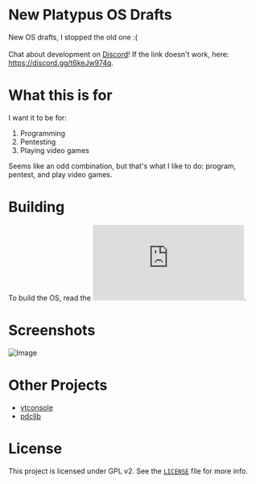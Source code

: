 # New Platypus OS Drafts
New OS drafts, I stopped the old one :(
<br/><br/>
Chat about development on [Discord](https://discord.gg/t6keJw974q)! If the link doesn't work, here: https://discord.gg/t6keJw974q.

# What this is for
I want it to be for:
1. Programming
2. Pentesting
3. Playing video games

Seems like an odd combination, but that's what I like to do: program, pentest, and play video games.

# Building
To build the OS, read the ![build guide](https://github.com/kushagra765/new-platypus-os-drafts/blob/0.08/docs/Building.md).

# Screenshots
![Image](https://github.com/kushagra765/new-platypus-os-drafts/blob/0.08/screenshots/Screenshot-0.08-dev.png)

# Other Projects
- [vtconsole](https://github.com/sleepy-monax/vtconsole)
- [pdclib](https://github.com/DevSolar/pdclib)

# License
This project is licensed under GPL v2. See the [`LICENSE`](https://github.com/Platypus-Tech/new-platypus-os-drafts/blob/0.06/LICENSE) file for more info.

